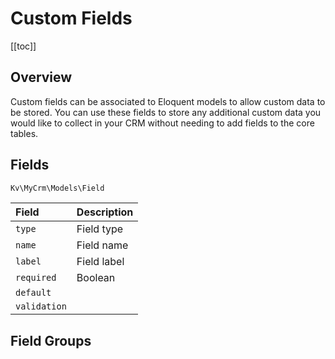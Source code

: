# Custom Fields

[[toc]]

## Overview

Custom fields can be associated to Eloquent models to allow custom data to be stored. You can use these fields to store any additional custom data you would like to collect in your CRM without needing to add fields to the core tables.

## Fields

```php
Kv\MyCrm\Models\Field
```

|Field|Description|
|:-|:-|
|`type`|Field type|
|`name`|Field name|
|`label`|Field label|
|`required`|Boolean|
|`default`||
|`validation`||

## Field Groups